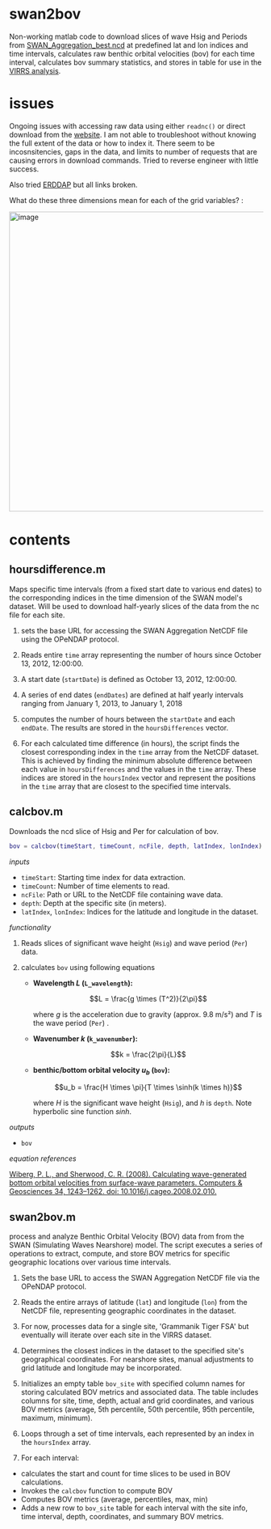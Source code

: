 # swan2bov

Non-working matlab code to download slices of wave Hsig and Periods from [SWAN_Aggregation_best.ncd](http://dm1.caricoos.org/thredds/dodsC/swan/SWAN_Aggregation_best.ncd.html) at predefined lat and lon indices and time intervals, calculates raw benthic orbital velocities (bov) for each time interval, calculates bov summary statistics, and stores in table for use in the [VIRRS analysis](https://laurenkolinger.github.io/VIRRScore/). 

# issues 

Ongoing issues with accessing raw data using either `readnc()` or direct download from the [website](http://dm1.caricoos.org/thredds/dodsC/swan/SWAN_Aggregation_best.ncd.html). I am not able to troubleshoot without knowing the full extent of the data or how to index it. There seem to be incosnsitencies, gaps in the data, and limits to number of requests that are causing errors in download commands. Tried to reverse engineer with little success. 

Also tried [ERDDAP](http://dm3.caricoos.org:8002/erddap/griddap/caricoos_dm2_8d01_be9b_9010.html) but all links broken.  

What do these three dimensions mean for each of the grid variables? :

<img width="593" alt="image" src="https://github.com/laurenkolinger/swan2bov/assets/125384069/7ea576fd-ff00-4634-88dc-8aba577d22bb">

# contents 

## hoursdifference.m 

Maps specific time intervals (from a fixed start date to various end dates) to the corresponding indices in the time dimension of the SWAN model's dataset. Will be used to download half-yearly slices of the data from the nc file for each site. 

1. sets the base URL for accessing the SWAN Aggregation NetCDF file using the OPeNDAP protocol. 

2. Reads entire `time` array representing the number of hours since October 13, 2012, 12:00:00. 

3. A start date (`startDate`) is defined as October 13, 2012, 12:00:00.
   
5. A series of end dates (`endDates`) are defined at half yearly intervals ranging from January 1, 2013, to January 1, 2018

6. computes the number of hours between the `startDate` and each `endDate`. The results are stored in the `hoursDifferences` vector.

7. For each calculated time difference (in hours), the script finds the closest corresponding index in the `time` array from the NetCDF dataset. This is achieved by finding the minimum absolute difference between each value in `hoursDifferences` and the values in the `time` array. These indices are stored in the `hoursIndex` vector and represent the positions in the `time` array that are closest to the specified time intervals.

## calcbov.m 

Downloads the ncd slice of Hsig and Per for calculation of bov. 

```matlab
bov = calcbov(timeStart, timeCount, ncFile, depth, latIndex, lonIndex)
```

*inputs*

- `timeStart`: Starting time index for data extraction.
- `timeCount`: Number of time elements to read.
- `ncFile`: Path or URL to the NetCDF file containing wave data.
- `depth`: Depth at the specific site (in meters).
- `latIndex`, `lonIndex`: Indices for the latitude and longitude in the dataset.

*functionality*

1. Reads slices of significant wave height (`Hsig`) and wave period (`Per`) data.
  
2. calculates `bov` using following equations
   
   - **Wavelength $L$ (`L_wavelength`):**
     
     $$L = \frac{g \times (T^2)}{2\pi}$$
   
     where $g$ is the acceleration due to gravity (approx. 9.8 m/s²) and $T$ is the wave period (`Per`) . 

   - **Wavenumber $k$ (`k_wavenumber`):** 

     $$k = \frac{2\pi}{L}$$
     
   - **benthic/bottom orbital velocity $u_b$ (`bov`):**
     
     $$u_b = \frac{H \times \pi}{T \times \sinh(k \times h)}$$
     
     where $H$ is the significant wave height (`Hsig`), and $h$ is `depth`. Note hyperbolic sine function $sinh$.   

*outputs*

- `bov`

*equation references*

[Wiberg, P. L., and Sherwood, C. R. (2008). Calculating wave-generated bottom orbital velocities from surface-wave parameters. Computers & Geosciences 34, 1243–1262. doi: 10.1016/j.cageo.2008.02.010. 
](https://www.sciencedirect.com/science/article/abs/pii/S009830040800054X?via%3Dihub)

## swan2bov.m

process and analyze Benthic Orbital Velocity (BOV) data from from the SWAN (Simulating Waves Nearshore) model. The script executes a series of operations to extract, compute, and store BOV metrics for specific geographic locations over various time intervals.

1. Sets the base URL to access the SWAN Aggregation NetCDF file via the OPeNDAP protocol.

2. Reads the entire arrays of latitude (`lat`) and longitude (`lon`) from the NetCDF file, representing geographic coordinates in the dataset.

3. For now, processes data for a single site, 'Grammanik Tiger FSA' but eventually will iterate over each site in the VIRRS dataset.
   
4. Determines the closest indices in the dataset to the specified site's geographical coordinates. For nearshore sites, manual adjustments to grid latitude and longitude may be incorporated.

6. Initializes an empty table `bov_site` with specified column names for storing calculated BOV metrics and associated data. The table includes columns for site, time, depth, actual and grid coordinates, and various BOV metrics (average, 5th percentile, 50th percentile, 95th percentile, maximum, minimum).

7. Loops through a set of time intervals, each represented by an index in the `hoursIndex` array.
   
9. For each interval:

- calculates the start and count for time slices to be used in BOV calculations.
- Invokes the `calcbov` function to compute BOV 
- Computes BOV metrics (average, percentiles, max, min)
- Adds a new row to `bov_site` table for each interval with the site info, time interval, depth, coordinates, and summary BOV metrics.


